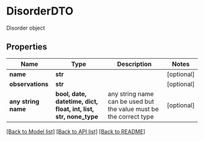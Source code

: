 # DisorderDTO

Disorder object

## Properties
Name | Type | Description | Notes
------------ | ------------- | ------------- | -------------
**name** | **str** |  | [optional] 
**observations** | **str** |  | [optional] 
**any string name** | **bool, date, datetime, dict, float, int, list, str, none_type** | any string name can be used but the value must be the correct type | [optional]

[[Back to Model list]](../README.md#documentation-for-models) [[Back to API list]](../README.md#documentation-for-api-endpoints) [[Back to README]](../README.md)


